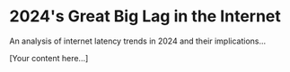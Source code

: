 # 2024's Great Big Lag in the Internet

An analysis of internet latency trends in 2024 and their implications...

[Your content here...] 